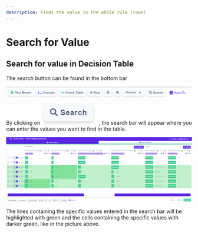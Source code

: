 ```yaml
---
description: Finds the value in the whole rule (rows)
---
```


# Search for Value

## Search for value in Decision Table

The search button can be found in the bottom bar

![](<../../.gitbook/assets/image (147).png>)

By clicking on ![](../../.gitbook/assets/search.PNG) , the search bar will appear where you can enter the values you want to find in the table.

![](../../.gitbook/assets/searchResult.PNG)

The lines containing the specific values entered in the search bar will be highlighted with green and the cells containing the specific values with darker green, like in the picture above.
